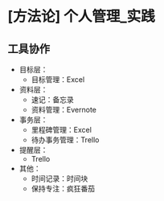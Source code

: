 # [方法论] 个人管理_实践

## 工具协作

- 目标层：
    - 目标管理：Excel
- 资料层：
    - 速记：备忘录
    - 资料管理：Evernote
- 事务层：
    - 里程碑管理：Excel
    - 待办事务管理：Trello
- 提醒层：
    - Trello
- 其他：
    - 时间记录：时间块
    - 保持专注：疯狂番茄